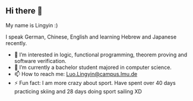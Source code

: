 ## Hi there 👋

My name is Lingyin :)

I speak German, Chinese, English and learning Hebrew and Japanese recently.

- 🔭 I’m interested in logic, functional programming, theorem proving and software verification.
- 🌱 I’m currently a bachelor student majored in computer science.
- 📫 How to reach me: Luo.Lingyin@campus.lmu.de
- ⚡ Fun fact: I am more crazy about sport. Have spent over 40 days practicing skiing and 28 days doing sport sailing XD
